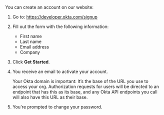 You can create an account on our website:

1. Go to: <https://developer.okta.com/signup>

2. Fill out the form with the following information:

    - First name
    - Last name
    - Email address
    - Company

3. Click **Get Started**.

4. You receive an email to activate your account.

   Your Okta domain is important: It’s the base of the URL you use to access your org.  Authorization requests for users will be directed to an endpoint that has this as its base, and any Okta API endpoints you call will also have this URL as their base.

5. You're prompted to change your password.
